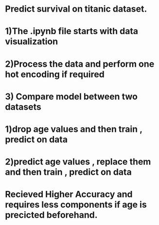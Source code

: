 # Predict survival on  titanic dataset.
# 1)The .ipynb file starts with data visualization
# 2)Process the data and perform one hot encoding if required
# 3) Compare model between two datasets 
  #   1)drop age values and then train , predict on data 
  #   2)predict  age values , replace them and then train , predict on data 
   #  Recieved Higher Accuracy and requires less components if age is precicted beforehand.  
